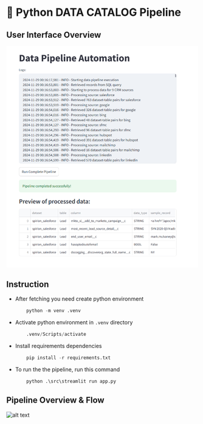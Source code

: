 # :snake: Python DATA CATALOG Pipeline

## User Interface Overview

![alt text](images/image.png)

## Instruction

- After fetching you need create python environment 

    ```python
        python -m venv .venv
    ```
- Activate python environment in <code>.venv</code> directory

    ```python
        .venv/Scripts/activate
    ```
- Install requirements dependencies

    ```python
        pip install -r requirements.txt
    ```
- To run the the pipeline, run this command

    ```python
        python .\src\streamlit run app.py
    ```

## Pipeline Overview & Flow

![alt text](images/pipeline_flow.png)
